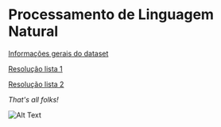 # Processamento de Linguagem Natural

[Informações gerais do dataset](https://github.com/audreyemmely/pln/blob/main/dataset.ipynb)

[Resolução lista 1](https://github.com/audreyemmely/pln/blob/main/pln_lista1.ipynb)

[Resolução lista 2](https://github.com/audreyemmely/pln/blob/main/pln_lista2.ipynb)

*That's all folks!*

![Alt Text](https://media1.giphy.com/media/9o59Pga7BWlDrzWhhh/giphy.gif?cid=ecf05e474907axw7ykvd8gll8a8tf56ednxp2j537pybk77t&rid=giphy.gif&ct=g)
